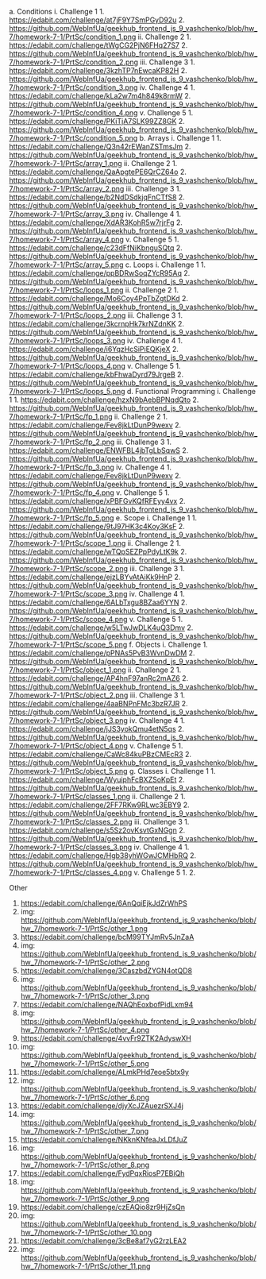 ﻿a. Conditions
  i. Challenge 1
    1. https://edabit.com/challenge/at7jF9Y7SmPGyD92u
    2. https://github.com/WebInfUa/geekhub_frontend_js_9_vashchenko/blob/hw_7/homework-7-1/PrtSc/condition_1.png
  ii. Challenge 2
    1. https://edabit.com/challenge/tWgCG2PjN6FHq27S7
    2. https://github.com/WebInfUa/geekhub_frontend_js_9_vashchenko/blob/hw_7/homework-7-1/PrtSc/condition_2.png
  iii. Challenge 3
    1. https://edabit.com/challenge/3kzhTP7nEwcaKP82H
    2. https://github.com/WebInfUa/geekhub_frontend_js_9_vashchenko/blob/hw_7/homework-7-1/PrtSc/condition_3.png
  iv.  Challenge 4
    1. https://edabit.com/challenge/kLa2w7m4h849k8rmW
    2. https://github.com/WebInfUa/geekhub_frontend_js_9_vashchenko/blob/hw_7/homework-7-1/PrtSc/condition_4.png
  v.  Challenge 5
    1. https://edabit.com/challenge/PKiTjA7SLK99ZZ8GK
    2. https://github.com/WebInfUa/geekhub_frontend_js_9_vashchenko/blob/hw_7/homework-7-1/PrtSc/condition_5.png
b. Arrays
  i. Challenge 1
    1. https://edabit.com/challenge/Q3n42rEWanZSTmsJm
    2. https://github.com/WebInfUa/geekhub_frontend_js_9_vashchenko/blob/hw_7/homework-7-1/PrtSc/array_1.png
  ii. Challenge 2
    1. https://edabit.com/challenge/QaApgtePE6QrCZ64o
    2. https://github.com/WebInfUa/geekhub_frontend_js_9_vashchenko/blob/hw_7/homework-7-1/PrtSc/array_2.png
  iii. Challenge 3
    1. https://edabit.com/challenge/b2NdDSdkjqFnCTfS8
    2. https://github.com/WebInfUa/geekhub_frontend_js_9_vashchenko/blob/hw_7/homework-7-1/PrtSc/array_3.png
  iv.  Challenge 4
    1. https://edabit.com/challenge/XdAR3KohR5w7rjrFg
    2. https://github.com/WebInfUa/geekhub_frontend_js_9_vashchenko/blob/hw_7/homework-7-1/PrtSc/array_4.png
  v.  Challenge 5
    1. https://edabit.com/challenge/c23dFfNiKbnguSQtq
    2.  https://github.com/WebInfUa/geekhub_frontend_js_9_vashchenko/blob/hw_7/homework-7-1/PrtSc/array_5.png
c. Loops
  i. Challenge 1
    1. https://edabit.com/challenge/ppBDRwSoqZYcR95Aq
    2. https://github.com/WebInfUa/geekhub_frontend_js_9_vashchenko/blob/hw_7/homework-7-1/PrtSc/loops_1.png
  ii. Challenge 2
    1. https://edabit.com/challenge/Mo6Coy4PpTbZgtDKd
    2. https://github.com/WebInfUa/geekhub_frontend_js_9_vashchenko/blob/hw_7/homework-7-1/PrtSc/loops_2.png
  iii. Challenge 3
    1. https://edabit.com/challenge/3kcrnpHk7krNZdnKK
    2. https://github.com/WebInfUa/geekhub_frontend_js_9_vashchenko/blob/hw_7/homework-7-1/PrtSc/loops_3.png
  iv.  Challenge 4
    1. https://edabit.com/challenge/i6YqzHcSiPiEQKjeX
    2. https://github.com/WebInfUa/geekhub_frontend_js_9_vashchenko/blob/hw_7/homework-7-1/PrtSc/loops_4.png
  v.  Challenge 5
    1. https://edabit.com/challenge/kbFhwaDyrd79JrgeB
    2. https://github.com/WebInfUa/geekhub_frontend_js_9_vashchenko/blob/hw_7/homework-7-1/PrtSc/loops_5.png
d. Functional Programming
  i. Challenge 1
    1. https://edabit.com/challenge/hzxN9bAebBPNqdQto
    2. https://github.com/WebInfUa/geekhub_frontend_js_9_vashchenko/blob/hw_7/homework-7-1/PrtSc/fp_1.png
  ii. Challenge 2
    1. https://edabit.com/challenge/Fev8jkLtDunP9wexv
    2. https://github.com/WebInfUa/geekhub_frontend_js_9_vashchenko/blob/hw_7/homework-7-1/PrtSc/fp_2.png
  iii. Challenge 3
    1. https://edabit.com/challenge/ENWFBL4jbTgLbSqwS
    2. https://github.com/WebInfUa/geekhub_frontend_js_9_vashchenko/blob/hw_7/homework-7-1/PrtSc/fp_3.png
  iv.  Challenge 4
    1. https://edabit.com/challenge/Fev8jkLtDunP9wexv
    2. https://github.com/WebInfUa/geekhub_frontend_js_9_vashchenko/blob/hw_7/homework-7-1/PrtSc/fp_4.png
  v.  Challenge 5
    1. https://edabit.com/challenge/xPBFGvKQfRFEyy4vx
    2. https://github.com/WebInfUa/geekhub_frontend_js_9_vashchenko/blob/hw_7/homework-7-1/PrtSc/fp_5.png
e. Scope
  i. Challenge 1
    1. https://edabit.com/challenge/9tJ97HK3c4Koy3KsF
    2. https://github.com/WebInfUa/geekhub_frontend_js_9_vashchenko/blob/hw_7/homework-7-1/PrtSc/scope_1.png
  ii. Challenge 2
    1. https://edabit.com/challenge/wTQpSEZPpPdyLtK9k
    2. https://github.com/WebInfUa/geekhub_frontend_js_9_vashchenko/blob/hw_7/homework-7-1/PrtSc/scope_2.png
  iii. Challenge 3
    1. https://edabit.com/challenge/ejzLBYvAtAiKk9HnP
    2. https://github.com/WebInfUa/geekhub_frontend_js_9_vashchenko/blob/hw_7/homework-7-1/PrtSc/scope_3.png
  iv.  Challenge 4
    1. https://edabit.com/challenge/6ALbTxgu8BZaa6YYN
    2. https://github.com/WebInfUa/geekhub_frontend_js_9_vashchenko/blob/hw_7/homework-7-1/PrtSc/scope_4.png
  v.  Challenge 5
    1. https://edabit.com/challenge/w5LTwJwDLK4uQ3Dmv
    2. https://github.com/WebInfUa/geekhub_frontend_js_9_vashchenko/blob/hw_7/homework-7-1/PrtSc/scope_5.png
f. Objects
  i. Challenge
    1. https://edabit.com/challenge/pPNAs5PvB3WvnDwDM
    2. https://github.com/WebInfUa/geekhub_frontend_js_9_vashchenko/blob/hw_7/homework-7-1/PrtSc/object_1.png
  ii. Challenge 2
    1. https://edabit.com/challenge/AP4hnF97anRc2mAZ6
    2. https://github.com/WebInfUa/geekhub_frontend_js_9_vashchenko/blob/hw_7/homework-7-1/PrtSc/object_2.png
  iii. Challenge 3
    1. https://edabit.com/challenge/4aaBNPnFMc3bzR7JR
    2. https://github.com/WebInfUa/geekhub_frontend_js_9_vashchenko/blob/hw_7/homework-7-1/PrtSc/object_3.png
  iv.  Challenge 4
    1. https://edabit.com/challenge/jJS3yokQmu4etN5qs
    2. https://github.com/WebInfUa/geekhub_frontend_js_9_vashchenko/blob/hw_7/homework-7-1/PrtSc/object_4.png
  v.  Challenge 5
    1. https://edabit.com/challenge/CaWc84kuPBzCMEcR3
    2. https://github.com/WebInfUa/geekhub_frontend_js_9_vashchenko/blob/hw_7/homework-7-1/PrtSc/object_5.png
g. Classes
  i. Challenge 1
    1. https://edabit.com/challenge/WyuiphFcBXZSoKpEt
    2. https://github.com/WebInfUa/geekhub_frontend_js_9_vashchenko/blob/hw_7/homework-7-1/PrtSc/classes_1.png
  ii. Challenge 2
    1. https://edabit.com/challenge/2FF7RKw9RLwc3EBY9
    2. https://github.com/WebInfUa/geekhub_frontend_js_9_vashchenko/blob/hw_7/homework-7-1/PrtSc/classes_2.png
  iii. Challenge 3
    1. https://edabit.com/challenge/s5Sz2ovKsvtGxNGgn
    2. https://github.com/WebInfUa/geekhub_frontend_js_9_vashchenko/blob/hw_7/homework-7-1/PrtSc/classes_3.png
  iv.  Challenge 4
    1. https://edabit.com/challenge/Hgb38yhWGwJCMHbRQ
    2. https://github.com/WebInfUa/geekhub_frontend_js_9_vashchenko/blob/hw_7/homework-7-1/PrtSc/classes_4.png
  v.  Challenge 5
    1. 
    2. 

Other
  1. https://edabit.com/challenge/6AnQqiEjkJdZrWhPS
  1. img: https://github.com/WebInfUa/geekhub_frontend_js_9_vashchenko/blob/hw_7/homework-7-1/PrtSc/other_1.png
  2. https://edabit.com/challenge/bcM99TYJmRv5JnZaA
  2. img: https://github.com/WebInfUa/geekhub_frontend_js_9_vashchenko/blob/hw_7/homework-7-1/PrtSc/other_2.png
  3. https://edabit.com/challenge/3CaszbdZYGN4otQD8
  3. img: https://github.com/WebInfUa/geekhub_frontend_js_9_vashchenko/blob/hw_7/homework-7-1/PrtSc/other_3.png
  4. https://edabit.com/challenge/NAQhEoxbofPidLxm94
  4. img: https://github.com/WebInfUa/geekhub_frontend_js_9_vashchenko/blob/hw_7/homework-7-1/PrtSc/other_4.png
  5. https://edabit.com/challenge/4vvFr9ZTK2AdyswXH
  5. img: https://github.com/WebInfUa/geekhub_frontend_js_9_vashchenko/blob/hw_7/homework-7-1/PrtSc/other_5.png
  6. https://edabit.com/challenge/ALmkPHd7eoe5btx9y
  6. img: https://github.com/WebInfUa/geekhub_frontend_js_9_vashchenko/blob/hw_7/homework-7-1/PrtSc/other_6.png
  7. https://edabit.com/challenge/djyXcJZAuezrSXJ4j
  7. img: https://github.com/WebInfUa/geekhub_frontend_js_9_vashchenko/blob/hw_7/homework-7-1/PrtSc/other_7.png
  8. https://edabit.com/challenge/NKknKNfeaJxLDfJuZ
  8. img: https://github.com/WebInfUa/geekhub_frontend_js_9_vashchenko/blob/hw_7/homework-7-1/PrtSc/other_8.png
  9. https://edabit.com/challenge/FydPqxRiosP7EBiQh
  9. img: https://github.com/WebInfUa/geekhub_frontend_js_9_vashchenko/blob/hw_7/homework-7-1/PrtSc/other_9.png
  10. https://edabit.com/challenge/czEAQio8zr9HjZsQn
  10. img: https://github.com/WebInfUa/geekhub_frontend_js_9_vashchenko/blob/hw_7/homework-7-1/PrtSc/other_10.png
  11. https://edabit.com/challenge/3cBe8af7yG2rzLEA2
  11. img: https://github.com/WebInfUa/geekhub_frontend_js_9_vashchenko/blob/hw_7/homework-7-1/PrtSc/other_11.png
